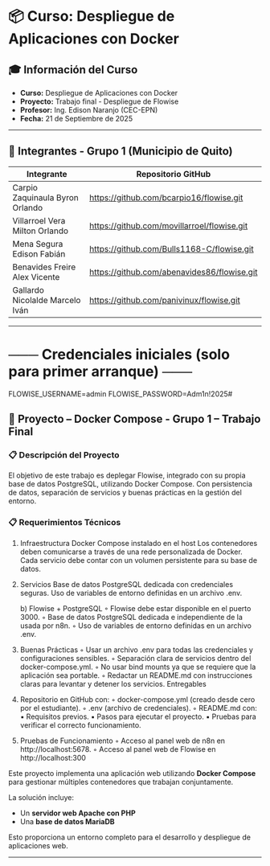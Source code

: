 # 📦 Curso: Despliegue de Aplicaciones con Docker  

## 🎓 Información del Curso  
- **Curso:** Despliegue de Aplicaciones con Docker  
- **Proyecto:** Trabajo final - Despliegue de Flowise  
- **Profesor:** Ing. Edison Naranjo (CEC-EPN)  
- **Fecha:** 21 de Septiembre de 2025  

---


## 👥 Integrantes - Grupo 1 (Municipio de Quito)  

| Integrante | Repositorio GitHub |
|------------|--------------------|
| Carpio Zaquinaula Byron Orlando | https://github.com/bcarpio16/flowise.git |
| Villarroel Vera Milton Orlando | https://github.com/movillarroel/flowise.git |
| Mena Segura Edison Fabián | https://github.com/Bulls1168-C/flowise.git |
| Benavides Freire Alex Vicente | https://github.com/abenavides86/flowise.git |
| Gallardo Nicolalde Marcelo Iván | https://github.com/panivinux/flowise.git |

---
# ─── Credenciales iniciales (solo para primer arranque) ───
FLOWISE_USERNAME=admin
FLOWISE_PASSWORD=Adm1n!2025#

## 📑 Proyecto – Docker Compose - Grupo 1 – Trabajo Final

### 📋 Descripción del Proyecto  
El objetivo de este trabajo es deplegar Flowise, integrado con su propia base de datos PostgreSQL, utilizando Docker Compose. Con persistencia de datos, separación de servicios y buenas prácticas en la gestión del entorno.

### 📋 Requerimientos Técnicos
1. Infraestructura
   Docker Compose instalado en el host
   Los contenedores deben comunicarse a través de una rede personalizada de Docker.
   Cada servicio debe contar con un volumen persistente para su base de datos.

2. Servicios
   Base de datos PostgreSQL dedicada con credenciales seguras.
   Uso de variables de entorno definidas en un archivo .env.

   b) Flowise + PostgreSQL
◦ Flowise debe estar disponible en el puerto 3000.
◦ Base de datos PostgreSQL dedicada e independiente de la usada por n8n.
◦ Uso de variables de entorno definidas en un archivo .env.
3. Buenas Prácticas
◦ Usar un archivo .env para todas las credenciales y configuraciones sensibles.
◦ Separación clara de servicios dentro del docker-compose.yml.
◦ No usar bind mounts ya que se requiere que la aplicación sea portable.
◦ Redactar un README.md con instrucciones claras para levantar y detener los servicios.
Entregables
1. Repositorio en GitHub con:
◦ docker-compose.yml (creado desde cero por el estudiante).
◦ .env (archivo de credenciales).
◦ README.md con:
▪ Requisitos previos.
▪ Pasos para ejecutar el proyecto.
▪ Pruebas para verificar el correcto funcionamiento.
2. Pruebas de Funcionamiento
◦ Acceso al panel web de n8n en http://localhost:5678.
◦ Acceso al panel web de Flowise en http://localhost:300
   

Este proyecto implementa una aplicación web utilizando **Docker Compose** para gestionar múltiples contenedores que trabajan conjuntamente.  

La solución incluye:  
- Un **servidor web Apache con PHP**  
- Una **base de datos MariaDB**  

Esto proporciona un entorno completo para el desarrollo y despliegue de aplicaciones web.  

---
